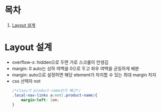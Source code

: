 # 목차
1. [Layout 설계](#layout-설계)

# Layout 설계
- overflow-x: hidden으로 두면 가로 스크롤이 안생김
- margin: 0 auto는 상하 여백을 0으로 두고 좌우 여백을 균등하게 배분
- margin: auto으로 설정하면 해당 element가 차지할 수 있는 최대 margin 차지
- css 선택자 not
    ~~~css
    /*class가 product-name인거 빼고*/
    .local-nav-links a:not(.product-name){
        margin-left: 2em;
    }
    ~~~